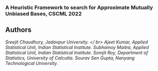 ### A Heuristic Framework to search for Approximate Mutually Unbiased Bases, CSCML 2022

## Authors
*Sreejit Chaudhury, Jadavpur University. </ br>
Ajeet Kumar, Applied Statistical Unit, Indian Statistical Institute. 
Subhamoy Maitra, Applied Statistical Unit, Indian Statistical Institute. 
Somjit Roy, Department of Statistics, University of Calcutta. 
Sourav Sen Gupta, Nanyang Technological University.*
